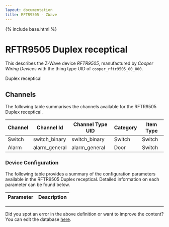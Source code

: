 ```yaml
---
layout: documentation
title: RFTR9505 - ZWave
---
```


{% include base.html %}

# RFTR9505 Duplex receptical

This describes the Z-Wave device *RFTR9505*, manufactured by *Cooper Wiring Devices* with the thing type UID of ```cooper_rftr9505_00_000```. 

Duplex receptical


## Channels
The following table summarises the channels available for the RFTR9505 Duplex receptical.

| Channel | Channel Id | Channel Type UID | Category | Item Type |
|---------|------------|------------------|----------|-----------|
| Switch | switch_binary | switch_binary | Switch | Switch |
| Alarm | alarm_general | alarm_general | Door | Switch |


### Device Configuration
The following table provides a summary of the configuration parameters available in the RFTR9505 Duplex receptical.
Detailed information on each parameter can be found below.

| Parameter   | Description |
|-------------|-------------|


---

Did you spot an error in the above definition or want to improve the content?
You can edit the database [here](http://www.cd-jackson.com/index.php/zwave/zwave-device-database/zwave-device-list/devicesummary/311).
